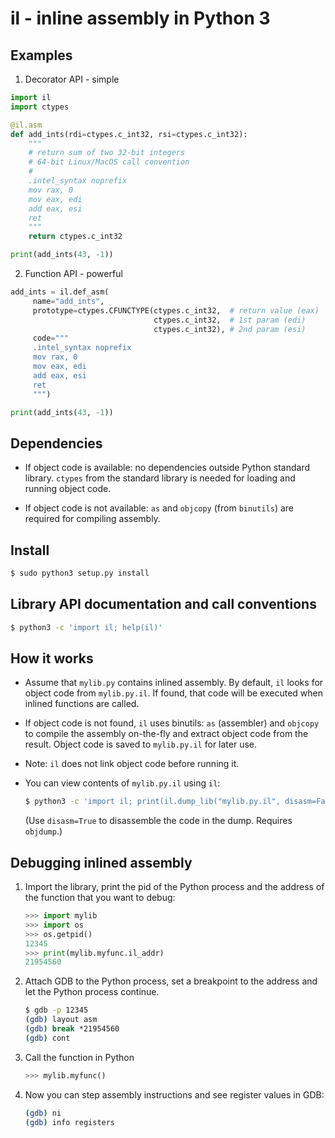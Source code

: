 # il - inline assembly in Python 3

Examples
--------

1. Decorator API - simple

```python
import il
import ctypes

@il.asm
def add_ints(rdi=ctypes.c_int32, rsi=ctypes.c_int32):
    """
    # return sum of two 32-bit integers
    # 64-bit Linux/MacOS call convention
    #
    .intel_syntax noprefix
    mov rax, 0
    mov eax, edi
    add eax, esi
    ret
    """
    return ctypes.c_int32

print(add_ints(43, -1))
```

2. Function API - powerful

```python
add_ints = il.def_asm(
     name="add_ints",
     prototype=ctypes.CFUNCTYPE(ctypes.c_int32,  # return value (eax)
                                ctypes.c_int32,  # 1st param (edi)
                                ctypes.c_int32), # 2nd param (esi)
     code="""
     .intel_syntax noprefix
     mov rax, 0
     mov eax, edi
     add eax, esi
     ret
     """)

print(add_ints(43, -1))
```

Dependencies
------------

- If object code is available: no dependencies outside Python standard
  library. `ctypes` from the standard library is needed for loading
  and running object code.

- If object code is not available: `as` and `objcopy` (from
  `binutils`) are required for compiling assembly.

Install
-------

```sh
$ sudo python3 setup.py install
```

Library API documentation and call conventions
----------------------------------------------

```sh
$ python3 -c 'import il; help(il)'
```

How it works
------------

- Assume that `mylib.py` contains inlined assembly. By default, `il`
  looks for object code from `mylib.py.il`. If found, that code will
  be executed when inlined functions are called.

- If object code is not found, `il` uses binutils: `as` (assembler)
  and `objcopy` to compile the assembly on-the-fly and extract object
  code from the result. Object code is saved to `mylib.py.il` for
  later use.

- Note: `il` does not link object code before running it.

- You can view contents of `mylib.py.il` using `il`:
  ```sh
  $ python3 -c 'import il; print(il.dump_lib("mylib.py.il", disasm=False))'
  ```
  (Use `disasm=True` to disassemble the code in the dump. Requires `objdump`.)

Debugging inlined assembly
--------------------------

1. Import the library, print the pid of the Python process and the
   address of the function that you want to debug:
   ```python
   >>> import mylib
   >>> import os
   >>> os.getpid()
   12345
   >>> print(mylib.myfunc.il_addr)
   21954560
   ```

2. Attach GDB to the Python process, set a breakpoint to the address
   and let the Python process continue.
   ```bash
   $ gdb -p 12345
   (gdb) layout asm
   (gdb) break *21954560
   (gdb) cont
   ```

3. Call the function in Python
   ```python
   >>> mylib.myfunc()
   ```

4. Now you can step assembly instructions and see register values in
   GDB:

   ```bash
   (gdb) ni
   (gdb) info registers
   ```
